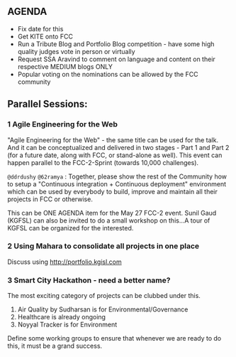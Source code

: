## AGENDA

- Fix date for this 
- Get KITE onto FCC
- Run a Tribute Blog and Portfolio Blog competition - have some high quality judges vote in person or virtually 
- Request SSA Aravind to comment on language and content on their respective MEDIUM blogs ONLY 
- Popular voting on the nominations can be allowed by the FCC community 


## Parallel Sessions: 

### 1 Agile Engineering for the Web 
"Agile Engineering for the Web" - the same title can be used for the talk. 
And it can be conceptualized and delivered in two stages - 
Part 1 and Part 2 (for a future date, along with FCC, or stand-alone as well). 
This event can happen parallel to the FCC-2-Sprint (towards 10,000 challenges). 

`@ddrdushy` `@62ramya` : Together, please show the rest of the 
Community how to setup a "Continuous integration + Continuous deployment" 
environment which can be used by everybody to build, improve and 
maintain all their projects in FCC or otherwise.

This can be ONE AGENDA item for the May 27 FCC-2 event. Sunil Gaud (KGFSL) can also
be invited to do a small workshop on this...A tour of KGFSL can be organized for the interested. 

### 2 Using Mahara to consolidate all projects in one place
Discuss using http://portfolio.kgisl.com 

### 3 Smart City Hackathon - need a better name? 
The most exciting category of projects can be clubbed under this. 
1. Air Quality by Sudharsan is for Environmental/Governance 
2. Healthcare is already ongoing
3. Noyyal Tracker is for Environment 

Define some working groups to ensure that whenever we are ready to do this, it must be a grand success. 


